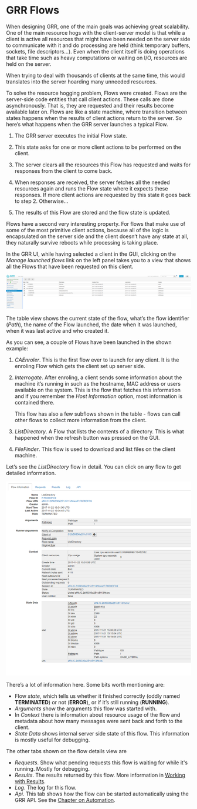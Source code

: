 # GRR Flows

When designing GRR, one of the main goals was achieving great
scalability. One of the main resource hogs with the client-server model
is that while a client is active all resources that might have been
needed on the server side to communicate with it and do processing are
held (think temporary buffers, sockets, file descriptors...​). Even when
the client itself is doing operations that take time such as heavy
computations or waiting on I/O, resources are held on the server.

When trying to deal with thousands of clients at the same time, this
would translates into the server hoarding many unneeded resources.

To solve the resource hogging problem, Flows were created. Flows are the
server-side code entities that call client actions. These calls are done
asynchronously. That is, they are requested and their results become
available later on. Flows are like a state machine, where transition
between states happens when the results of client actions return to the
server. So here’s what happens when the GRR server launches a typical
Flow.

1.  The GRR server executes the initial Flow state.

2.  This state asks for one or more client actions to be performed on
    the client.

3.  The server clears all the resources this Flow has requested and
    waits for responses from the client to come back.

4.  When responses are received, the server fetches all the needed
    resources again and runs the Flow state where it expects these
    responses. If more client actions are requested by this state it
    goes back to step 2. Otherwise...

5.  The results of this Flow are stored and the flow state is updated.

Flows have a second very interesting property. For flows that make use
of some of the most primitive client actions, because all of the logic
is encapsulated on the server side and the client doesn’t have any state
at all, they naturally survive reboots while processing is taking place.

In the GRR UI, while having selected a client in the GUI, clicking on the *Manage launched flows* link on the left panel takes you to a view
that shows all the Flows that have been requested on this client.

![Launched flows view](../../images/manage_flows.png "Manage Launched FLows View")

The table view shows the current state of the flow, what’s the flow identifier (*Path*), the name of the Flow launched, the date when it was launched, when it was last active and who created it.

As you can see, a couple of Flows have been launched in the shown example:

1.  *CAEnroler*. This is the first flow ever to launch for any client.
    It is the enroling Flow which gets the client set up server side.

2.  *Interrogate*. After enroling, a client sends some information about
    the machine it’s running in such as the hostname, MAC address or
    users available on the system. This is the flow that fetches this
    information and if you remember the *Host Information* option, most
    information is contained there.

    This flow has also a few subflows shown in the table - flows can call other flows to collect more information from the client.

3.  *ListDirectory*. A Flow that lists the contents of a directory. This
    is what happened when the refresh button was pressed on the GUI.

4.  *FileFinder*. This flow is used to download and list files on the client machine.

Let’s see the *ListDirectory* flow in detail. You can click on any flow
to get detailed information.

![ListDirectory flow details](../../images/flow_details.png
"Details for the ListDirectory flow.")

There’s a lot of information here. Some bits worth mentioning are:

- Flow *state*, which tells us whether it finished correctly (oddly named **TERMINATED**) or not (**ERROR**), or if it’s still running (**RUNNING**).
- *Arguments* show the arguments this flow was started with.
- In *Context* there is information about resource usage of the flow and metadata about how many messages were sent back and forth to the client.
- *State Data* shows internal server side state of this flow. This information is mostly useful for debugging.

The other tabs shown on the flow details view are
- *Requests*. Show what pending requests this flow is waiting for while it's running. Mostly for debugging.
- *Results*. The results returned by this flow. More information in [Working with Results](working-with-results.md).
- *Log*. The log for this flow.
- *Api*. This tab shows how the flow can be started automatically using the GRR API. See the [Chapter on Automation](../automation-with-api.md).